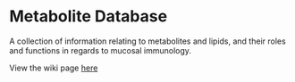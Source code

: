 # Metabolite Database

A collection of information relating to metabolites and lipids, and their roles and functions in regards to mucosal immunology.

View the wiki page [here](https://github.com/mucosal-immunology-lab/metabolite-database/wiki)
